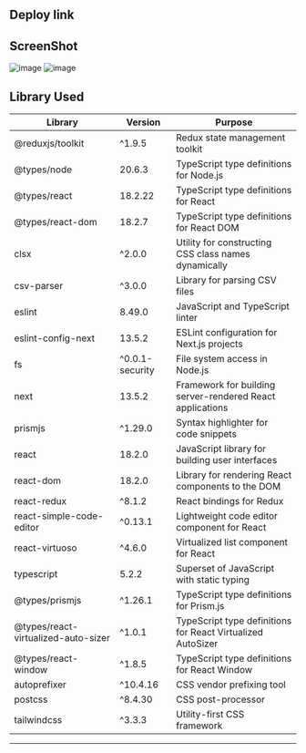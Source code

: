 ## Deploy link

## ScreenShot
![image](https://github.com/mrakm/onlineSQLrunner/assets/32322434/5c3c7e86-36a0-4504-abe7-5ec1ea2535f9)
![image](https://github.com/mrakm/onlineSQLrunner/assets/32322434/f506cf43-ce6e-4acc-8464-c80a0e7f4fb2)



## Library Used
| Library | Version | Purpose |
|---------------------------|-----------|-------------------------------------------------------------------------|
| @reduxjs/toolkit | ^1.9.5 | Redux state management toolkit |
| @types/node | 20.6.3 | TypeScript type definitions for Node.js |
| @types/react | 18.2.22 | TypeScript type definitions for React |
| @types/react-dom | 18.2.7 | TypeScript type definitions for React DOM |
| clsx | ^2.0.0 | Utility for constructing CSS class names dynamically |
| csv-parser | ^3.0.0 | Library for parsing CSV files |
| eslint | 8.49.0 | JavaScript and TypeScript linter |
| eslint-config-next | 13.5.2 | ESLint configuration for Next.js projects |
| fs | ^0.0.1-security | File system access in Node.js |
| next | 13.5.2 | Framework for building server-rendered React applications |
| prismjs | ^1.29.0 | Syntax highlighter for code snippets |
| react | 18.2.0 | JavaScript library for building user interfaces |
| react-dom | 18.2.0 | Library for rendering React components to the DOM |
| react-redux | ^8.1.2 | React bindings for Redux |
| react-simple-code-editor | ^0.13.1 | Lightweight code editor component for React |
| react-virtuoso | ^4.6.0 | Virtualized list component for React |
| typescript | 5.2.2 | Superset of JavaScript with static typing |
| @types/prismjs | ^1.26.1 | TypeScript type definitions for Prism.js |
| @types/react-virtualized-auto-sizer | ^1.0.1 | TypeScript type definitions for React Virtualized AutoSizer |
| @types/react-window | ^1.8.5 | TypeScript type definitions for React Window |
| autoprefixer | ^10.4.16 | CSS vendor prefixing tool |
| postcss | ^8.4.30 | CSS post-processor |
| tailwindcss | ^3.3.3 | Utility-first CSS framework |

---

